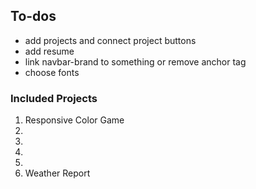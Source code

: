 ## To-dos

* add projects and connect project buttons
* add resume
* link navbar-brand to something or remove anchor tag
* choose fonts

### Included Projects

1. Responsive Color Game
2. 
3. 
4. 
5. 
6. Weather Report